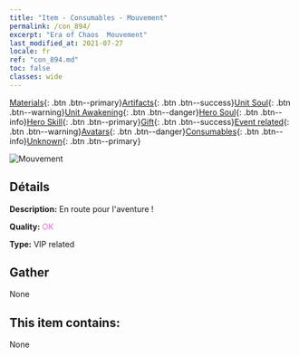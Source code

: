 ```yaml
---
title: "Item - Consumables - Mouvement"
permalink: /con_894/
excerpt: "Era of Chaos  Mouvement"
last_modified_at: 2021-07-27
locale: fr
ref: "con_894.md"
toc: false
classes: wide
---
```

 [Materials](/ItemsFR/){: .btn .btn--primary}[Artifacts](/ItemsFR/Artifacts/){: .btn .btn--success}[Unit Soul](/ItemsFR/UnitSoul/){: .btn .btn--warning}[Unit Awakening](/ItemsFR/UnitAwakening/){: .btn .btn--danger}[Hero Soul](/ItemsFR/HeroSoul/){: .btn .btn--info}[Hero Skill](/ItemsFR/HeroSkill/){: .btn .btn--primary}[Gift](/ItemsFR/Gift/){: .btn .btn--success}[Event related](/ItemsFR/Events/){: .btn .btn--warning}[Avatars](/ItemsFR/Avatars/){: .btn .btn--danger}[Consumables](/ItemsFR/Consumables/){: .btn .btn--info}[Unknown](/ItemsFR/Unknown/){: .btn .btn--primary}

 ![Mouvement](/images/t/i_111.png)

## Détails
 **Description:** En route pour l'aventure !

 **Quality:** <span style="color: #DA70D6">OK</span>

 **Type:** VIP related

## Gather

  None

## This item contains:

  None

